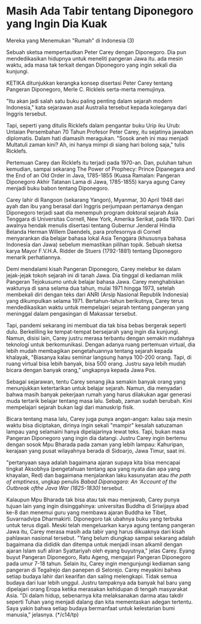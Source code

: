# Masih Ada Tabir tentang Diponegoro yang Ingin Dia Kuak

Mereka yang Menemukan "Rumah" di Indonesia (3)

Sebuah sketsa mempertautkan Peter Carey dengan Diponegoro. Dia pun mendedikasikan hidupnya untuk meneliti pangeran Jawa itu. ada mesin waktu, ada masa tak terkait dengan Diponegoro yang ingin sekali dia kunjungi. 

KETIKA ditunjukkan kerangka konsep disertasi Peter Carey tentang Pangeran Diponegoro, Merle C. Rickleís serta-merta memujinya.

"Itu akan jadi salah satu buku paling penting dalam sejarah modern Indonesia," kata sejarawan asal Australia tersebut kepada koleganya dari Inggris tersebut.

Tapi, seperti yang ditulis Ricklefs dalam pengantar buku Urip iku Urub: Untaian Persembahan 70 Tahun Profesor Peter Carey, itu sejatinya jawaban diplomatis. Dalam hati diamasih meragukan. "Sosok aneh ini mau menjadi Multatuli zaman kini? Ah, ini hanya mimpi di siang hari bolong saja," tulis Ricklefs.

Pertemuan Carey dan Ricklefs itu terjadi pada 1970-an. Dan, puluhan tahun kemudian, sampai sekarang The Power of Prophecy: Prince Dipanegara and the End of an Old Order in Java, 1785-1855 (Kuasa Ramalan: Pangeran Diponegoro Akhir Tatanan Lama di Jawa, 1785-1855) karya agung Carey menjadi buku babon tentang Diponegoro.

Carey lahir di Rangoon (sekarang Yangon), Myanmar, 30 April 1948 dari ayah dan ibu yang berasal dari Inggris perjumpaan pertamanya dengan Diponegoro terjadi saat dia menempuh program doktoral sejarah Asia Tenggara di Universitas Cornell, New York, Amerika Serikat, pada 1970. Dari awalnya hendak menulis disertasi tentang Gubernur Jenderal Hindia Belanda Herman Willem Daendels, para profesornya di Cornell menyarankan dia belajar bahasa lokal Asia Tenggara (khususnya bahasa Indonesia dan Jawa) sebelum memastikan pilihan topik. Sebuah sketsa karya Mayor F.V.H.A. Ridder de Stuers (1792-1881) tentang Diponegoro menarik perhatiannya.

Demi mendalami kisah Pangeran Diponegoro, Carey melebur ke dalam jejak-jejak tokoh sejarah ini di tanah Jawa. Dia tinggal di kediaman milik Pangeran Tejokusumo untuk belajar bahasa Jawa. Carey menghabiskan waktunya di sana selama dua tahun, mulai 1971 hingga 1973, setelah membekali diri dengan teks dari ANRI (Arsip Nasional Republik Indonesia) yang dikumpulkan selama 1971. Bertahun-tahun berikutnya, Carey terus mendedikasikan waktu untuk mempelajari sejarah tentang pangeran yang meninggal dalam pengasingan di Makassar tersebut.

Tapi, pandemi sekarang ini membuat dia tak bisa bebas bergerak seperti dulu. Berkeliling ke tempat-tempat bersejarah yang ingin dia kunjungi. Namun, disisi lain, Carey justru merasa terbantu dengan semakin mudahnya teknologi untuk berkomunikasi. Dengan adanya ruang pertemuan virtual, dia lebih mudah membagikan pengetahuannya tentang sejarah kepada khalayak, "Biasanya kalau seminar langsung hanya 100-200 orang. Tapi, di ruang virtual bisa lebih banyak, bisa 500 orang. Justru saya lebih mudah bicara dengan banyak orang,” ungkapnya kepada Jawa Pos.

Sebagai sejarawan, tentu Carey senang jika semakin banyak orang yang menunjukkan ketertarikan untuk belajar sejarah. Namun, dia menyadari bahwa masih banyak pekerjaan rumah yang harus dilakukan agar generasi muda tertarik belajar tentang masa lalu. Sebab, zaman sudah berubah. Kini mempelajari sejarah bukan lagi dari manuskrip fisik.

Bicara tentang masa lalu, Carey juga punya angan-angan: kalau saja mesin waktu bisa diciptakan, dirinya ingin sekali "mampir" kesalah satuzaman lampau yang selamaini hanya dipelajarinya lewat teks. Tapi, bukan masa Pangeran Diponegoro yang ingin dia datangi. Justru Carey ingin bertemu dengan sosok Mpu Bharada pada zaman yang lebih lampau: Kahuripan, kerajaan yang pusat wilayahnya berada di Sidoarjo, Jawa Timur, saat ini.

"pertanyaan saya adalah bagaimana ajaran supaya kita bisa mencapai tingkat Aksobhya (pengetahuan tentang apa yang nyata dan apa yang khayalan, Red) dan bagaimana menjalankan laku kasunyatan atau *the path of emptiness*, ungkap penulis *Babad Dipanagara: An ‘Account of the Outbreak ofthe Java War (1825-1830)* tersebut.

Kalaupun Mpu Bharada tak bisa atau tak mau menjawab, Carey punya tujuan lain yang ingin disinggahinya: universitas Buddha di Sriwijaya abad ke-8 dan menemui guru yang membawa ajaran Buddha ke Tibet, Suvarnadvipa Dharmakirti. Diponegoro tak ubahnya buku yang terbuka untuk terus digali. Meski telah mengeluarkan karya agung tentang pangeran Jawa itu, Carey merasa masih ada tabir yang harus dikuaknya dari kisah pahlawan nasional tersebut. "Yang belum diungkap sampai sekarang adalah bagaimana dia dididik dan ditempa untuk menjadi insan alkamil dengan ajaran Islam sufi aliran Syattariyah oleh eyang buyutnya," jelas Carey. Eyang buyut Pangeran Diponegoro, Ratu Ageng, mengajari Pangeran Diponegoro pada umur 7-18 tahun. Selain itu, Carey ingin mengunjungi kediaman sang pangeran di Tegalrejo dan panepen di Selorejo. Carey meyakini bahwa setiap budaya lahir dari kearifan dan saling melengkapi. Tidak semua budaya dari luar lebih unggul. Justru tampaknya ada banyak hal baru yang dipelajari orang Eropa ketika merasakan kehidupan di tengah masyarakat Asia. "Di dalam hidup, sebenarnya kita melaksanakan darma atau takdir seperti Tuhan yang menjadi dalang dan kita mementaskan adegan tertentu. Saya yakin bahwa setiap budaya bermanfaat untuk kelestarian bumi manusia," jelasnya. (*/c14/tp)